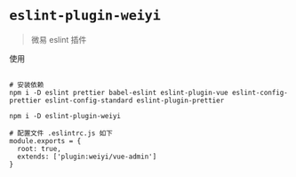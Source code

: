 # `eslint-plugin-weiyi`

> 微易 eslint 插件

使用

```shell

# 安装依赖
npm i -D eslint prettier babel-eslint eslint-plugin-vue eslint-config-prettier eslint-config-standard eslint-plugin-prettier

npm i -D eslint-plugin-weiyi

# 配置文件 .eslintrc.js 如下
module.exports = {
  root: true,
  extends: ['plugin:weiyi/vue-admin']
}

```

<!--
## 使用

vue-cli-plugin-eslint 插件会安装以下依赖 && 并统一版本:

npm i -D eslint babel babel-eslint eslint-config-standard
npm i -D vue-eslint-parser eslint-plugin-vue
npm i -D prettier eslint-config-prettier eslint-plugin-prettier

npm i -D eslint babel babel-eslint eslint-config-standard vue-eslint-parser eslint-plugin-vue prettier eslint-config-prettier eslint-plugin-prettier



peerDependencies:

* 不包含 eslint、prettier: eslint-plugin-vue/prettier 对对应的 peerDependencies
* 不包含 babel: webpack 环境下可以不需要 babel, 有 babel-loader 即可
* 不包含 vue-eslint-parser: vue-plugin-vue 的 dependencies 中包含



代码中的注释:

/*eslint no-global-assign: "error"*/
/*eslint-env browser*/
/*global a:readonly*/
/*global a:writable*/
/* eslint quotes: ["error", "double"], curly: 2 */
/* eslint-disable no-alert, no-console */
/* eslint-disable-next-line */
/* eslint-disable-line */
-->
